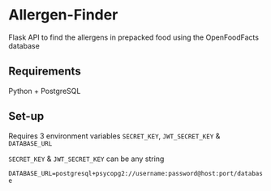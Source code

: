 # Allergen-Finder
Flask API to find the allergens in prepacked food using the OpenFoodFacts database

## Requirements
Python + PostgreSQL

## Set-up
Requires 3 environment variables ```SECRET_KEY```, ```JWT_SECRET_KEY``` & ```DATABASE_URL```

```SECRET_KEY``` & ```JWT_SECRET_KEY``` can be any string

```DATABASE_URL=postgresql+psycopg2://username:password@host:port/database```
